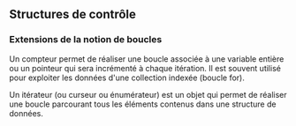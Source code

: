 ## Structures de contrôle

### Extensions de la notion de boucles

Un compteur permet de réaliser une boucle associée à une variable entière ou un pointeur qui sera
incrémenté à chaque itération. Il est souvent utilisé pour exploiter les données d'une collection
indexée (boucle for).

Un itérateur (ou curseur ou énumérateur) est un objet qui permet de réaliser une boucle parcourant
tous les éléments contenus dans une structure de données.
